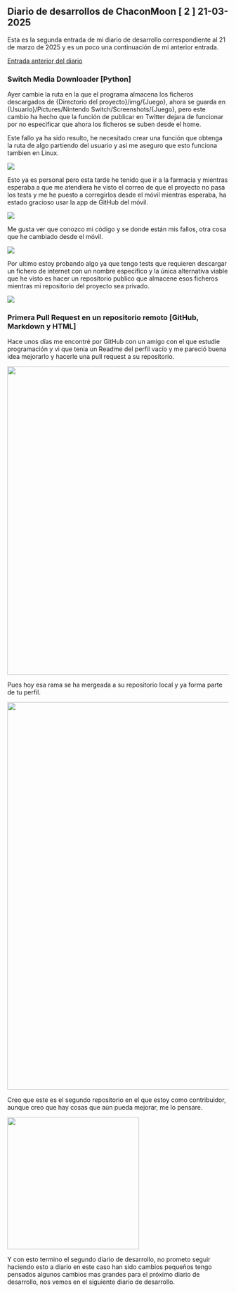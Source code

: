 ## Diario de desarrollos de ChaconMoon \[ 2 \] 21-03-2025
Esta es la segunda entrada de mi diario de desarrollo correspondiente al 21 de marzo de 2025 y es un poco una continuación de mi anterior entrada.

[Entrada anterior del diario](March/20-03-2025.md)

### Switch Media Downloader \[Python\]

Ayer cambie la ruta en la que el programa almacena los ficheros descargados de {Directorio del proyecto}/img/{Juego}, ahora se guarda en {Usuario}/Pictures/Nintendo Switch/Screenshots/{Juego}, pero este cambio ha hecho que la función de publicar en Twitter dejara de funcionar por no especificar que ahora los ficheros se suben desde el home.

Este fallo ya ha sido resulto, he necesitado crear una función que obtenga la ruta de algo partiendo del usuario y asi me aseguro que esto funciona tambien en Linux.

<img src="https://github.com/user-attachments/assets/4b08c9be-f672-4a38-b1e8-3c39172ee227">

Esto ya es personal pero esta tarde he tenido que ir a la farmacia y mientras esperaba a que me atendiera he visto el correo de que el proyecto no pasa los tests y me he puesto a corregirlos desde el móvil mientras esperaba, ha estado gracioso usar la app de GitHub del móvil.

<img src="https://github.com/user-attachments/assets/6537947f-1923-477e-8cf8-89cc1d7ab087">

Me gusta ver que conozco mi código y se donde están mis fallos, otra cosa que he cambiado desde el móvil.

<img src="https://github.com/user-attachments/assets/03e2e9c3-de1e-4820-8d48-1301a20bc767">

Por ultimo estoy probando algo ya que tengo tests que requieren descargar un fichero de internet con un nombre especifico y la única alternativa viable que he visto es hacer un repositorio publico que almacene esos ficheros mientras mi repositorio del proyecto sea privado.

<img src="https://github.com/user-attachments/assets/2105138c-d43d-4dbb-815c-108826246792">

### Primera Pull Request en un repositorio remoto \[GitHub, Markdown y HTML\]

Hace unos días me encontré por GitHub con un amigo con el que estudie programación y vi que tenia un Readme del perfil vacío y me pareció buena idea mejorarlo y hacerle una pull request a su repositorio.

<img src="https://github.com/user-attachments/assets/19368ba0-90c2-4239-8ff2-d2b74cd01bb7" style="height:700px">

Pues hoy esa rama se ha mergeada a su repositorio local y ya forma parte de tu perfil.

<img src="https://github.com/user-attachments/assets/4d1092be-6abd-4d40-8022-0029dce9dfdb" style="width:880px">

Creo que este es el segundo repositorio en el que estoy como contribuidor, aunque creo que hay cosas que aún pueda mejorar, me lo pensare.

<img src="https://github.com/user-attachments/assets/c3771585-f1cc-4b70-89c9-0da045cdd4ce" style="width:300px">

Y con esto termino el segundo diario de desarrollo, no prometo seguir haciendo esto a diario en este caso han sido cambios pequeños tengo pensados algunos cambios mas grandes para el próximo diario de desarrollo, nos vemos en el siguiente diario de desarrollo.
